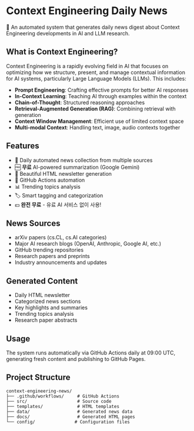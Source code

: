 # Context Engineering Daily News

🤖 An automated system that generates daily news digest about Context Engineering developments in AI and LLM research.

## What is Context Engineering?

Context Engineering is a rapidly evolving field in AI that focuses on optimizing how we structure, present, and manage contextual information for AI systems, particularly Large Language Models (LLMs). This includes:

- **Prompt Engineering**: Crafting effective prompts for better AI responses
- **In-Context Learning**: Teaching AI through examples within the context
- **Chain-of-Thought**: Structured reasoning approaches
- **Retrieval-Augmented Generation (RAG)**: Combining retrieval with generation
- **Context Window Management**: Efficient use of limited context space
- **Multi-modal Context**: Handling text, image, audio contexts together

## Features

- 📰 Daily automated news collection from multiple sources
- 🆓 **무료** AI-powered summarization (Google Gemini)
- 📧 Beautiful HTML newsletter generation
- 🚀 GitHub Actions automation
- 📊 Trending topics analysis
- 🏷️ Smart tagging and categorization
- 💵 **완전 무료** - 유료 AI 서비스 없이 사용!

## News Sources

- arXiv papers (cs.CL, cs.AI categories)
- Major AI research blogs (OpenAI, Anthropic, Google AI, etc.)
- GitHub trending repositories
- Research papers and preprints
- Industry announcements and updates

## Generated Content

- Daily HTML newsletter
- Categorized news sections
- Key highlights and summaries  
- Trending topics analysis
- Research paper abstracts

## Usage

The system runs automatically via GitHub Actions daily at 09:00 UTC, generating fresh content and publishing to GitHub Pages.

## Project Structure

```
context-engineering-news/
├── .github/workflows/     # GitHub Actions
├── src/                   # Source code
├── templates/             # HTML templates
├── data/                  # Generated news data
├── docs/                  # Generated HTML pages
└── config/               # Configuration files
```

